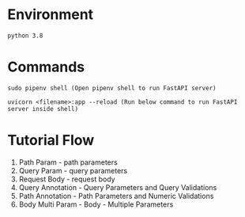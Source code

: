 # Environment

    python 3.8

# Commands

    sudo pipenv shell (Open pipenv shell to run FastAPI server)

    uvicorn <filename>:app --reload (Run below command to run FastAPI server inside shell)

# Tutorial Flow

1. Path Param - path parameters
2. Query Param - query parameters
3. Request Body - request body
4. Query Annotation - Query Parameters and Query Validations
5. Path Annotation - Path Parameters and Numeric Validations
6. Body Multi Param - Body - Multiple Parameters
